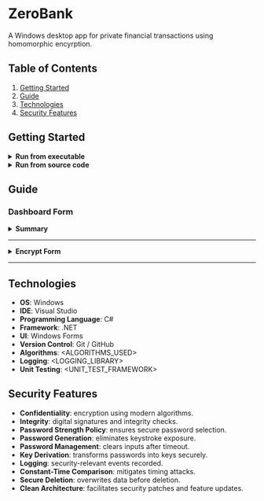 # ZeroBank

A Windows desktop app for private financial transactions using homomorphic encyrption.

## Table of Contents

1. [Getting Started](#getting-started)
2. [Guide](#guide)
3. [Technologies](#technologies)
4. [Security Features](#security-features)

## Getting Started

<details>
<summary><strong>Run from executable</strong></summary>

1. Download [ZeroBank.exe](RELEASE_URL) (SHA256 below)

   ```SHA256
   <SHA256_HASH>
   ```

2. Double-click ZeroBank.exe, click "More info", and then click "Run anyway". This prompt will disappear the next time ZeroBank is run.

   <img src="./images/MoreInfo.png" width="350"><img src="./images/RunAnyway.png" width="350">

</details>

<details>
<summary><strong>Run from source code</strong></summary>

1. Download the .NET SDK from Microsoft's website <a href="https://dotnet.microsoft.com/download"> here</a> or verify installation by running the following command:

   ```bash
   dotnet --version
   ```

2. Navigate to `<SOURCE_DIRECTORY>` and launch with the following command:

   ```bash
   dotnet run
   ```

</details>

## Guide

### Dashboard Form

<details>
<summary><strong>Summary</strong></summary>
The Dashboard Form displays records added to ZeroBank’s scope, allows the addition of data entries, provides a key generation feature, and includes log navigation.

- **Guide 📖**: opens the GitHub repository in the default browser.
- **Keys 🔑**: displays the key panel.
- **Logs 📜**: displays the log panel.
- **Add ▼**: shows dropdown options to add entries manually or import them.
- **Record List**: right click on an item to display options or drag and drop to add them.
- **Search Box**: filters entries based on query. Filter by type or tag using keywords.

<img src="./images/DashboardForm_NoRecordsPanel.png" width="1000">

</details>

---

<details>
<summary><strong>Encrypt Form</strong></summary>
<img src="./images/EncryptForm.png" width="400">

The Encrypt Form allows encryption using a selected algorithm and password. Inputs are cleared after inactivity.

- **Generate Random**: generates a compliant password.
- **Clear**: clears all password fields.
- **→**: encrypts the data. Data cannot be decrypted without the password.
- **👁**: toggle password visibility.

</details>

---

## Technologies

- **OS**: Windows
- **IDE**: Visual Studio
- **Programming Language**: C#
- **Framework**: .NET
- **UI**: Windows Forms
- **Version Control**: Git / GitHub
- **Algorithms**: <ALGORITHMS_USED>
- **Logging**: <LOGGING_LIBRARY>
- **Unit Testing**: <UNIT_TEST_FRAMEWORK>

## Security Features

- **Confidentiality**: encryption using modern algorithms.
- **Integrity**: digital signatures and integrity checks.
- **Password Strength Policy**: ensures secure password selection.
- **Password Generation**: eliminates keystroke exposure.
- **Password Management**: clears inputs after timeout.
- **Key Derivation**: transforms passwords into keys securely.
- **Logging**: security-relevant events recorded.
- **Constant-Time Comparison**: mitigates timing attacks.
- **Secure Deletion**: overwrites data before deletion.
- **Clean Architecture**: facilitates security patches and feature updates.
